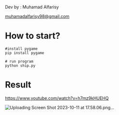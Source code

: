<!--  -->
Dev by : Muhamad Alfarisy

muhamadalfarisy98@gmail.com



# How to start?
```
#install pygame
pip install pygame

# run program
python ship.py
```

# Result
https://www.youtube.com/watch?v=h7mz9kHUEHQ

![Uploading Screen Shot 2023-10-11 at 17.58.06.png…]()
